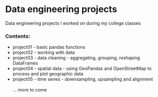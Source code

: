 # Data engineering projects

Data engineering projects I worked on during my college classes  

### Contents:
- project01 - basic pandas functions
- project02 - working with data  
- project03 - data cleaning - aggregating, grouping, reshaping DataFrames  
- project04 - spatial data - using GeoPandas and OpenStreetMap to process and plot geographic data
- project05 - time series - downsampling, upsampling and alignment  
\
... more to come
